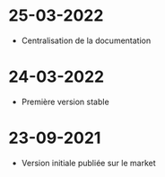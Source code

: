 # 25-03-2022

- Centralisation de la documentation

# 24-03-2022

- Première version stable
 
# 23-09-2021

- Version initiale publiée sur le market
